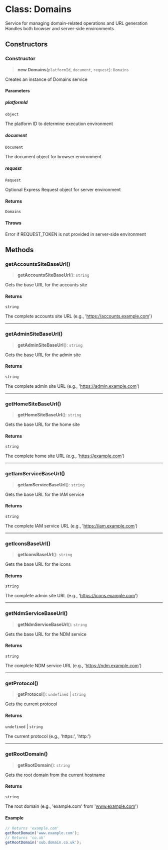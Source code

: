 # Class: Domains

Service for managing domain-related operations and URL generation
Handles both browser and server-side environments

## Constructors

<a id="constructor"></a>

### Constructor

> **new Domains**(`platformId`, `document`, `request`): `Domains`

Creates an instance of Domains service

#### Parameters

##### platformId

`object`

The platform ID to determine execution environment

##### document

`Document`

The document object for browser environment

##### request

`Request`

Optional Express Request object for server environment

#### Returns

`Domains`

#### Throws

Error if REQUEST_TOKEN is not provided in server-side environment

## Methods

<a id="getaccountssitebaseurl"></a>

### getAccountsSiteBaseUrl()

> **getAccountsSiteBaseUrl**(): `string`

Gets the base URL for the accounts site

#### Returns

`string`

The complete accounts site URL (e.g., 'https://accounts.example.com')

---

<a id="getadminsitebaseurl"></a>

### getAdminSiteBaseUrl()

> **getAdminSiteBaseUrl**(): `string`

Gets the base URL for the admin site

#### Returns

`string`

The complete admin site URL (e.g., 'https://admin.example.com')

---

<a id="gethomesitebaseurl"></a>

### getHomeSiteBaseUrl()

> **getHomeSiteBaseUrl**(): `string`

Gets the base URL for the home site

#### Returns

`string`

The complete home site URL (e.g., 'https://example.com')

---

<a id="getiamservicebaseurl"></a>

### getIamServiceBaseUrl()

> **getIamServiceBaseUrl**(): `string`

Gets the base URL for the IAM service

#### Returns

`string`

The complete IAM service URL (e.g., 'https://iam.example.com')

---

<a id="geticonsbaseurl"></a>

### getIconsBaseUrl()

> **getIconsBaseUrl**(): `string`

Gets the base URL for the icons

#### Returns

`string`

The complete admin site URL (e.g., 'https://icons.example.com')

---

<a id="getndmservicebaseurl"></a>

### getNdmServiceBaseUrl()

> **getNdmServiceBaseUrl**(): `string`

Gets the base URL for the NDM service

#### Returns

`string`

The complete NDM service URL (e.g., 'https://ndm.example.com')

---

<a id="getprotocol"></a>

### getProtocol()

> **getProtocol**(): `undefined` \| `string`

Gets the current protocol

#### Returns

`undefined` \| `string`

The current protocol (e.g., 'https:', 'http:')

---

<a id="getrootdomain"></a>

### getRootDomain()

> **getRootDomain**(): `string`

Gets the root domain from the current hostname

#### Returns

`string`

The root domain (e.g., 'example.com' from 'www.example.com')

#### Example

```ts
// Returns 'example.com'
getRootDomain('www.example.com');
// Returns 'co.uk'
getRootDomain('sub.domain.co.uk');
```
